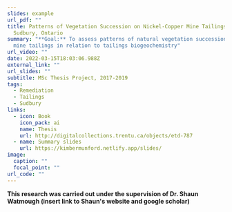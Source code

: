 ```yaml
---
slides: example
url_pdf: ""
title: Patterns of Vegetation Succession on Nickel-Copper Mine Tailings Near
  Sudbury, Ontario
summary: "**Goal:** To assess patterns of natural vegetation succession on toxic
  mine tailings in relation to tailings biogeochemistry"
url_video: ""
date: 2022-03-15T18:03:06.988Z
external_link: ""
url_slides: ""
subtitle: MSc Thesis Project, 2017-2019
tags:
  - Remediation
  - Tailings
  - Sudbury
links:
  - icon: Book
    icon_pack: ai
    name: Thesis
    url: http://digitalcollections.trentu.ca/objects/etd-787
  - name: Summary slides
    url: https://kimbermunford.netlify.app/slides/
image:
  caption: ""
  focal_point: ""
url_code: ""
---
```

**This research was carried out under the supervision of Dr. Shaun Watmough (insert link to Shaun's website and google scholar)**